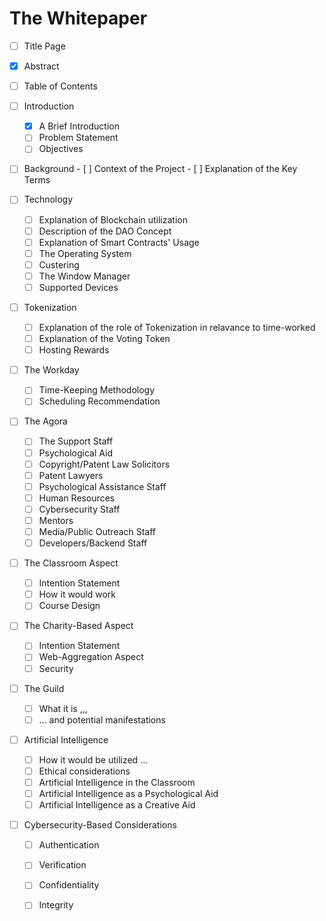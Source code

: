 



# The Whitepaper



- [ ] Title Page 
- [x] Abstract
- [ ] Table of Contents 
- [ ] Introduction
    - [x] A Brief Introduction
    - [ ] Problem Statement
    - [ ] Objectives
- [ ] Background
      - [ ] Context of the Project
      - [ ] Explanation of the Key Terms
	 
- [ ] Technology
	- [ ] Explanation of Blockchain utilization
	 - [ ] Description of the DAO Concept 
	 - [ ] Explanation of Smart Contracts' Usage
	 - [ ] The Operating System
	 - [ ] Custering
	 - [ ] The Window Manager
	 - [ ] Supported Devices
- [ ] Tokenization
	 - [ ] Explanation of the role of Tokenization in relavance to time-worked
	 - [ ] Explanation of the Voting Token
	 - [ ] Hosting Rewards
- [ ] The Workday
	- [ ] Time-Keeping Methodology
	- [ ] Scheduling Recommendation
- [ ] The Agora 
	- [ ] The Support Staff 
	- [ ] Psychological Aid
	- [ ] Copyright/Patent Law Solicitors
	- [ ] Patent Lawyers
	- [ ] Psychological Assistance Staff
	- [ ] Human Resources
	- [ ] Cybersecurity Staff
	- [ ] Mentors
	- [ ] Media/Public Outreach Staff
	- [ ] Developers/Backend Staff
- [ ] The Classroom Aspect
	- [ ] Intention Statement
	- [ ] How it would work
	- [ ] Course Design 
- [ ] The Charity-Based Aspect
	- [ ] Intention Statement
	- [ ] Web-Aggregation Aspect
	- [ ] Security 
- [ ] The Guild 
	- [ ] What it is ,,,
	- [ ] ... and potential manifestations
- [ ] Artificial Intelligence
	- [ ] How it would be utilized ...
	- [ ] Ethical considerations
	- [ ] Artificial Intelligence in the Classroom
	- [ ] Artificial Intelligence as a Psychological Aid
	- [ ] Artificial Intelligence as a Creative Aid
- [ ] Cybersecurity-Based Considerations 
	- [ ] Authentication
	- [ ] Verification
	- [ ] Confidentiality 
	- [ ] Integrity

